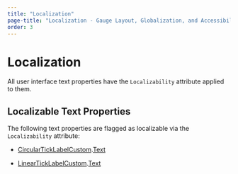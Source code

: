 ```yaml
---
title: "Localization"
page-title: "Localization - Gauge Layout, Globalization, and Accessibility Features"
order: 3
---
```

# Localization

All user interface text properties have the `Localizability` attribute applied to them.

## Localizable Text Properties

The following text properties are flagged as localizable via the `Localizability` attribute:

- [CircularTickLabelCustom](xref:@ActiproUIRoot.Controls.Gauge.CircularTickLabelCustom).[Text](xref:@ActiproUIRoot.Controls.Gauge.CircularTickLabelCustom.Text)

- [LinearTickLabelCustom](xref:@ActiproUIRoot.Controls.Gauge.LinearTickLabelCustom).[Text](xref:@ActiproUIRoot.Controls.Gauge.LinearTickLabelCustom.Text)
